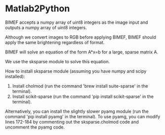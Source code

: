 # Matlab2Python

BIMEF accepts a numpy array of uint8 integers as the image input and outputs a numpy array of uint8 integers.

Although we convert images to RGB before applying BIMEF, BIMEF should apply the same brightening regardless of format.

BIMEF will solve an equation of the form A*x=b for a large, sparse matrix A.

We use the sksparse module to solve this equation.

How to install sksparse module (assuming you have numpy and scipy installed):
1. Install cholmod (run the command 'brew install suite-sparse' in the terminal).
2. Install scikit-sparse (run the command 'pip install scikit-sparse' in the terminal).

Alternatively, you can install the slightly slower pyamg module (run the command 'pip install pyamg' in the terminal).
To use pyamg, you can modify lines 172-184 by commenting out the sksparse.cholmod code and uncomment the pyamg code.